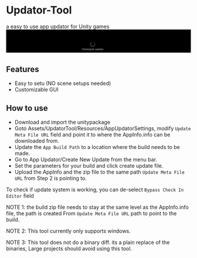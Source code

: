 # Updator-Tool
 a easy to use app updator for Unity games
![](https://github.com/vishnurajendran/Updater-Tool/blob/main/app%20updator%20settings.png)

## Features
 - Easy to setu (NO scene setups needed)
 - Customizable GUI

## How to use
 - Download and import the unitypackage
 - Goto Assets/UpdatorTool/Resources/AppUpdatorSettings, modify `Update Meta File URL` 
   field and point it to where the AppInfo.info can be downloaded from.
 - Update the `App Build Path` to a location where the build needs to be made.
 - Go to App Updator/Create New Update from the menu bar.
 - Set the parameters for your build and click create update file.
 - Upload the AppInfo and the zip file to the same path `Update Meta File URL` from Step 2 is pointing to.

To check if update system is working, you can de-select `Bypass Check In Editor` field 

NOTE 1: the build zip file needs to stay at the same level as the AppInfo.info file, the path is created
From `Update Meta File URL` path to point to the build.

NOTE 2: This tool currently only supports windows.

NOTE 3: This tool does not do a binary diff. its a plain replace of the binaries, Large projects should 
avoid using this tool.
